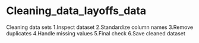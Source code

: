 # Cleaning_data_layoffs_data
Cleaning data sets
1.Inspect dataset
2.Standardize column names
3.Remove duplicates
4.Handle missing values
5.Final check
6.Save cleaned dataset
